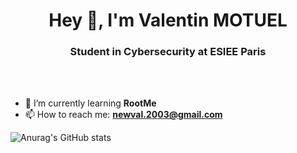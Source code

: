 
<h1 align="center">Hey 👋, I'm Valentin MOTUEL</h1>

<h3 align="center">Student in Cybersecurity at ESIEE Paris</h3>

<br>
  <br>

- 🌱 I’m currently learning **RootMe**
- 📫 How to reach me: **newval.2003@gmail.com**

<!--
![Top Langs](https://github-readme-stats.vercel.app/api/top-langs/?username=newvall&layout=compact&theme=vision-friendly-dark)
-->


![Anurag's GitHub stats](https://github-readme-stats.vercel.app/api?username=newvall&theme=dark&show_icons=true)
